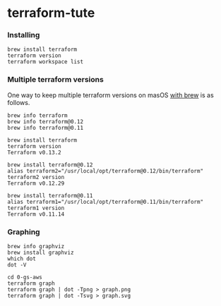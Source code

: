 # terraform-tute

### Installing

```
brew install terraform
terraform version
terraform workspace list
```

### Multiple terraform versions

One way to keep multiple terraform versions on masOS [with brew](https://formulae.brew.sh/formula/terraform) is as follows.

```
brew info terraform
brew info terraform@0.12
brew info terraform@0.11

brew install terraform
terraform version
Terraform v0.13.2

brew install terraform@0.12
alias terraform2="/usr/local/opt/terraform@0.12/bin/terraform"
terraform2 version
Terraform v0.12.29

brew install terraform@0.11
alias terraform1="/usr/local/opt/terraform@0.11/bin/terraform"
terraform1 version
Terraform v0.11.14
```

### Graphing

```
brew info graphviz
brew install graphviz
which dot
dot -V

cd 0-gs-aws
terraform graph
terraform graph | dot -Tpng > graph.png
terraform graph | dot -Tsvg > graph.svg
```
